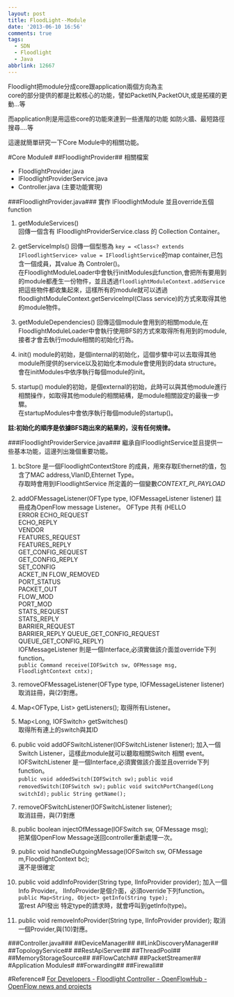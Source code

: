 ```yaml
---
layout: post
title: FloodLight--Module
date: '2013-06-10 16:56'
comments: true
tags:
  - SDN
  - Floodlight
  - Java
abbrlink: 12667
---
```


Floodlight把module分成core跟application兩個方向為主  
core的部分提供的都是比較核心的功能，譬如PacketIN,PacketOUt,或是拓樸的更動...等   

而application則是用這些core的功能來達到一些進階的功能
如防火牆、最短路徑搜尋....等

這邊就簡單研究一下Core Module中的相關功能。

<!--more-->
#Core Module#
##FloodlightProvider##
相關檔案   

- FloodlightProvider.java  
- IFloodlightProviderService.java  
- Controller.java   (主要功能實現)

###FloodlightProvider.java###
實作 IFloodlightModule
並且override五個function

1. getModuleServices()  
	回傳一個含有	IFloodlightProviderService.class 的 Collection Container。  

2. getServiceImpls()
	回傳一個型態為 `key = <Class<? extends IFloodlightService> value = IFloodlightService`的map container,已包含一個成員，其value 為 Controler()。  
	在FloodlightModuleLoader中會執行initModules此function,會把所有要用到的module都產生一份物件，並且透過`floodlightModuleContext.addService`把這些物件都收集起來，這樣所有的module就可以透過floodlightModuleContext.getServiceImpl(Class<T> service)的方式來取得其他的module物件。
     
3. getModuleDependencies()
	回傳這個module會用到的相關module,在FloodlightModuleLoader中會執行使用BFS的方式來取得所有用到的module,接者才會去執行module相關的初始化行為。
   
4. init()
	module的初始，是個internal的初始化，這個步驟中可以去取得其他module所提供的service以及初始化本module會使用到的data structure。  
	會在initModules中依序執行每個module的init。
  
5. startup()
	module的初始，是個external的初始，此時可以與其他module進行相關操作，如取得其他module的相關結構，是module相關設定的最後一步驟。  
	在startupModules中會依序執行毎個module的startup()。
    

**註:初始化的順序是依據BFS跑出來的結果的，沒有任何規律。**

###IFloodlightProviderService.java###
繼承自IFloodlightService並且提供一些基本功能，這邊列出幾個重要功能。

1. bcStore 是一個FloodlightContextStore<Ethernet> 的成員，用來存取Ethernet的值，包含了MAC address,VlanID,Ehternet Type。   
存取時會用到IFloodlightService 所定義的一個變數*CONTEXT_PI_PAYLOAD*

2. addOFMessageListener(OFType type, IOFMessageListener listener)
註冊成為OpenFlow message Listener。
OFType 共有
(HELLO   
ERROR
ECHO_REQUEST  
ECHO_REPLY  
VENDOR  
FEATURES_REQUEST  
FEATURES_REPLY  
GET_CONFIG_REQUEST  
GET_CONFIG_REPLY  
SET_CONFIG  
ACKET_IN    FLOW_REMOVED  
PORT_STATUS  
PACKET_OUT  
FLOW_MOD  
PORT_MOD  
STATS_REQUEST   
STATS_REPLY  
BARRIER_REQUEST  
BARRIER_REPLY
QUEUE_GET_CONFIG_REQUEST  
QUEUE_GET_CONFIG_REPLY)  
IOFMessageListener 則是一個Interface,必須實做該介面並override下列function。  
`public Command receive(IOFSwitch sw, OFMessage msg, FloodlightContext cntx);`

3. removeOFMessageListener(OFType type, IOFMessageListener listener)
取消註冊，與(2)對應。	

4. Map<OFType, List<IOFMessageListener>> getListeners();
取得所有Listener。

5. Map<Long, IOFSwitch> getSwitches()	
取得所有連上的switch與其ID

6. public void addOFSwitchListener(IOFSwitchListener listener);
加入一個Switch Listener，這樣此module就可以聽取相關Switch 相關 event。  
IOFSwitchListener 是一個Interface,必須實做該介面並且override下列function。  
`public void addedSwitch(IOFSwitch sw);`
`public void removedSwitch(IOFSwitch sw);`
`public void switchPortChanged(Long switchId);`
`public String getName();`

7. removeOFSwitchListener(IOFSwitchListener listener);  
取消註冊，與(7)對應

8. public boolean injectOfMessage(IOFSwitch sw, OFMessage msg);  
把某個OpenFlow Message送回controller重新處理一次。

9. public void handleOutgoingMessage(IOFSwitch sw, OFMessage m,FloodlightContext bc);  
還不是很確定

10. public void addInfoProvider(String type, IInfoProvider provider);
加入一個Info Provider。
IInfoProvider是個介面，必須override下列function。
`public Map<String, Object> getInfo(String type);`  
當rest API發出 特定type的請求時，就會呼叫到getInfo(type)。

11. public void removeInfoProvider(String type, IInfoProvider provider);
取消一個Provider,與(10)對應。


###Controller.java###
##DeviceManager##
##LinkDiscoveryManager##
##TopologyService##
##RestApiServer##
##ThreadPool##
##MemoryStorageSource##
##FlowCatch##
##PacketStreamer##
#Application Modules#
##Forwarding##
##Firewall##

#Reference#
[For Developers - Floodlight Controller - OpenFlowHub - OpenFlow news and projects](http://docs.projectfloodlight.org/display/floodlightcontroller/For+Developers)
